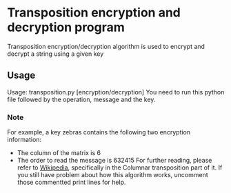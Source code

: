 # Transposition encryption and decryption program
Transposition encryption/decryption algorithm is used to encrypt and decrypt a string using a given key
## Usage
Usage: 
transposition.py [encryption/decryption] <msg> <key>
You need to run this python file followed by the operation, message and the key. 
### Note
For example, a key zebras contains the following two encryption information:
- The column of the matrix is 6
- The order to read the message is 632415
For further reading, please refer to [Wikipedia](https://en.wikipedia.org/wiki/Transposition_cipher), specifically in the Columnar transposition part of it.
If you still have problem about how this algorithm works, uncomment those commentted print lines for help.
